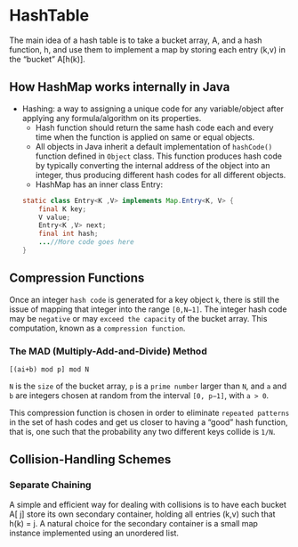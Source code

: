 # HashTable
The main idea of a hash table is to take a bucket array, A, and a hash function, h, and
use them to implement a map by storing each entry (k,v) in the “bucket” A[h(k)].

## How HashMap works internally in Java
- Hashing: a way to assigning a unique code for any variable/object after applying any formula/algorithm on its properties.
  - Hash function should return the same hash code each and every time when the function is applied on same or equal objects.
  - All objects in Java inherit a default implementation of `hashCode()` function defined in `Object` class. This function produces hash code by typically converting the internal address of the object into an integer, thus producing different hash codes for all different objects.
  - HashMap has an inner class Entry:
  ```java
  static class Entry<K ,V> implements Map.Entry<K, V> {
      final K key;
      V value;
      Entry<K ,V> next;
      final int hash;
      ...//More code goes here
  }
  ```
  
## Compression Functions
Once an integer `hash code` is generated for a key object `k`, there is still the issue of mapping that integer 
into the range `[0,N−1]`. The integer hash code may be `negative` or may `exceed the capacity` of the bucket array.
This computation, known as a `compression function`.

### The MAD (Multiply-Add-and-Divide) Method

`[(ai+b) mod p] mod N`

`N` is the `size` of the bucket array, `p` is a `prime number` larger than `N`, and `a` and `b` are integers chosen at 
random from the interval `[0, p−1]`, with `a > 0`.

This compression function is chosen in order to eliminate `repeated patterns` in the set of
hash codes and get us closer to having a “good” hash function, that is, one such that
the probability any two different keys collide is `1/N`.

## Collision-Handling Schemes
### Separate Chaining
A simple and efficient way for dealing with collisions is to have each bucket A[ j]
store its own secondary container, holding all entries (k,v) such that h(k) = j. A
natural choice for the secondary container is a small map instance implemented
using an unordered list.

